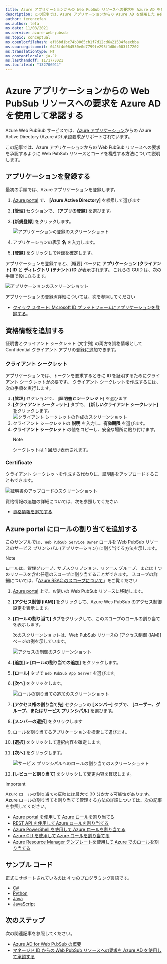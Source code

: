 ```yaml
---
title: Azure アプリケーションからの Web PubSub リソースへの要求を Azure AD を使用して承認する
description: この記事では、Azure アプリケーションからの Azure AD を使用した Web PubSub リソースの要求を承認する方法について説明します
author: terencefan
ms.author: tefa
ms.date: 11/08/2021
ms.service: azure-web-pubsub
ms.topic: conceptual
ms.openlocfilehash: ef06bd1bc74b8065cb1f7d12cd6a21584feecbba
ms.sourcegitcommit: 0415f4d064530e0d7799fe295f1d8dc003f17202
ms.translationtype: HT
ms.contentlocale: ja-JP
ms.lasthandoff: 11/17/2021
ms.locfileid: "132706914"
---
```

# <a name="authorize-request-to-web-pubsub-resources-with-azure-ad-from-azure-applications"></a>Azure アプリケーションからの Web PubSub リソースへの要求を Azure AD を使用して承認する

Azure Web PubSub サービスでは、[Azure アプリケーション](../active-directory/develop/app-objects-and-service-principals.md)からの Azure Active Directory (Azure AD) 承認要求がサポートされています。 

この記事では、Azure アプリケーションからの Web PubSub リソースへの要求を承認するように Web PubSub リソースとコードを構成する方法について説明します。

## <a name="register-an-application"></a>アプリケーションを登録する

最初の手順では、Azure アプリケーションを登録します。

1. [Azure portal](https://portal.azure.com/) で、 **[Azure Active Directory]** を検索して選びます
2. **[管理]** セクションで、 **[アプリの登録]** を選びます。
3. **[新規登録]** をクリックします。

    ![アプリケーションの登録のスクリーンショット](./media/aad-authorization/register-an-application.png)

4. アプリケーションの表示 **名** を入力します。
5. **[登録]** をクリックして登録を確定します。

アプリケーションを登録すると、[概要] ページに **アプリケーション (クライアント) ID** と **ディレクトリ (テナント) ID** が表示されます。 これらの GUID は、次の手順で役に立ちます。

![アプリケーションのスクリーンショット](./media/aad-authorization/application-overview.png)

アプリケーションの登録の詳細については、次を参照してください
- [クイック スタート: Microsoft ID プラットフォームにアプリケーションを登録する](../active-directory/develop/quickstart-register-app.md)。

## <a name="add-credentials"></a>資格情報を追加する

証明書とクライアント シークレット (文字列) の両方を資格情報として Confidential クライアント アプリの登録に追加できます。

### <a name="client-secret"></a>クライアント シークレット

アプリケーションでは、トークンを要求するときに ID を証明するためにクライアント シークレットが必要です。 クライアント シークレットを作成するには、次の手順を実行します。

1. **[管理]** セクションで、 **[証明書とシークレット]** を選びます
1. **[クライアント シークレット]** タブで、 **[新しいクライアント シークレット]** をクリックします。
![クライアント シークレットの作成のスクリーンショット](./media/aad-authorization/new-client-secret.png)
1. クライアント シークレットの **説明** を入力し、**有効期限** を選びます。
1. **クライアント シークレット** の値をコピーし、安全な場所に貼り付けます。 
    > [!NOTE]
    > シークレットは 1 回だけ表示されます。
### <a name="certificate"></a>Certificate

クライアント シークレットを作成する代わりに、証明書をアップロードすることもできます。

![証明書のアップロードのスクリーンショット](./media/aad-authorization/upload-certificate.png)

資格情報の追加の詳細については、次を参照してください

- [資格情報を追加する](../active-directory/develop/quickstart-register-app.md#add-credentials)

## <a name="add-role-assignments-on-azure-portal"></a>Azure portal にロールの割り当てを追加する

このサンプルでは、`Web PubSub Service Owner` ロールを Web PubSub リソースのサービス プリンシパル (アプリケーション) に割り当てる方法を示します。 

> [!Note]
> ロールは、管理グループ、サブスクリプション、リソース グループ、または 1 つのリソースを含む任意のスコープに割り当てることができます。 スコープの詳細については、「[Azure RBAC のスコープについて](../role-based-access-control/scope-overview.md)」をご覧ください
1. [Azure portal](https://portal.azure.com/) 上で、お使いの Web PubSub リソースに移動します。

1. **[アクセス制御 (IAM)]** をクリックして、Azure Web PubSub のアクセス制御設定を表示します。

1. **[ロールの割り当て]** タブをクリックして、このスコープのロールの割り当てを表示します。

   次のスクリーンショットは、Web PubSub リソースの [アクセス制御 (IAM)] ページの例を示しています。

   ![アクセスの制御のスクリーンショット](./media/aad-authorization/access-control.png)

1. **[追加] > [ロールの割り当ての追加]** をクリックします。

1. **[ロール]** タブで `Web PubSub App Server` を選びます。

1. **[次へ]** をクリックします。

   ![ロールの割り当ての追加のスクリーンショット](./media/aad-authorization/add-role-assignment.png)

1. **[アクセス権の割り当て先]** セクションの **[メンバー]** タブで、 **[ユーザー、グループ、またはサービス プリンシパル]** を選びます。

1. **[メンバーの選択]** をクリックします

3. ロールを割り当てるアプリケーションを検索して選びます。

1. **[選択]** をクリックして選択内容を確定します。

4. **[次へ]** をクリックします。

   ![サービス プリンシパルへのロールの割り当てのスクリーンショット](./media/aad-authorization/assign-role-to-service-principals.png)

5. **[レビューと割り当て]** をクリックして変更内容を確認します。

> [!IMPORTANT]
> Azure ロールの割り当ての反映には最大で 30 分かかる可能性があります。
Azure ロールの割り当てを割り当てて管理する方法の詳細については、次の記事を参照してください。
- [Azure portal を使用して Azure ロールを割り当てる](../role-based-access-control/role-assignments-portal.md)
- [REST API を使用して Azure ロールを割り当てる](../role-based-access-control/role-assignments-rest.md)
- [Azure PowerShell を使用して Azure ロールを割り当てる](../role-based-access-control/role-assignments-powershell.md)
- [Azure CLI を使用して Azure ロールを割り当てる](../role-based-access-control/role-assignments-cli.md)
- [Azure Resource Manager テンプレートを使用して Azure でのロールを割り当てる](../role-based-access-control/role-assignments-template.md)

## <a name="sample-codes"></a>サンプル コード

正式にサポートされているのは 4 つのプログラミング言語です。

- [C#](./howto-create-serviceclient-with-net-and-azure-identity.md)
- [Python](./howto-create-serviceclient-with-python-and-azure-identity.md)
- [Java](./howto-create-serviceclient-with-java-and-azure-identity.md)
- [JavaScript](./howto-create-serviceclient-with-javascript-and-azure-identity.md)

## <a name="next-steps"></a>次のステップ

次の関連記事を参照してください。
- [Azure AD for Web PubSub の概要](concept-azure-ad-authorization.md)
- [マネージド ID からの Web PubSub リソースへの要求を Azure AD を使用して承認する](howto-authorize-from-managed-identity.md)